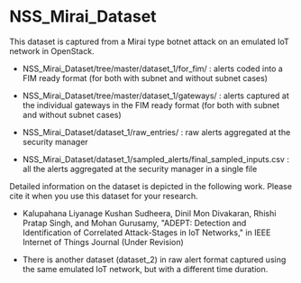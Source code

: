 # NSS_Mirai_Dataset
This dataset is captured from a Mirai type botnet attack on an emulated IoT network in OpenStack.

- NSS_Mirai_Dataset/tree/master/dataset_1/for_fim/ : alerts coded into a FIM ready format (for both with subnet and without subnet cases)

- NSS_Mirai_Dataset/tree/master/dataset_1/gateways/ : alerts captured at the individual gateways in the FIM ready format (for both with subnet and without subnet cases)

- NSS_Mirai_Dataset/dataset_1/raw_entries/ : raw alerts aggregated at the security manager

- NSS_Mirai_Dataset/dataset_1/sampled_alerts/final_sampled_inputs.csv : all the alerts aggregated at the security manager in a single file

Detailed information on the dataset is depicted in the following work. 
Please cite it when you use this dataset for your research.

* Kalupahana Liyanage Kushan Sudheera, Dinil Mon Divakaran, Rhishi Pratap Singh, and Mohan Gurusamy, "ADEPT: Detection and Identification of Correlated Attack-Stages in IoT Networks," in IEEE Internet of Things Journal (Under Revision)

- There is another dataset (dataset_2) in raw alert format captured using the same emulated IoT network, but with a different time duration.
